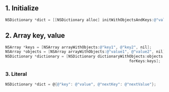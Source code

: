 ## 1. Initialize

```objective-c
NSDictionary *dict = [[NSDictionary alloc] initWithObjectsAndKeys:@"value1", @"key1", @"value2", @"key2", nil];
```

## 2. Array key, value

```objective-c
NSArray *keys = [NSArray arrayWithObjects:@"key1", @"key2", nil];
NSArray *objects = [NSArray arrayWithObjects:@"value1", @"value2", nil];
NSDictionary *dictionary = [NSDictionary dictionaryWithObjects:objects 
                                                       forKeys:keys];
```

### 3. Literal

```objective-c
NSDictionary *dict = @{@"key": @"value", @"nextKey": @"nextValue"};
```
